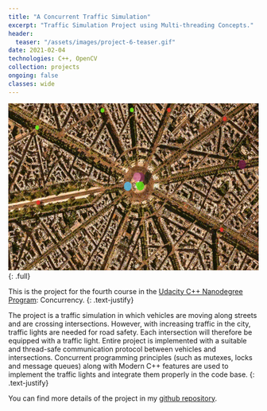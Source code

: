 ```yaml
---
title: "A Concurrent Traffic Simulation"
excerpt: "Traffic Simulation Project using Multi-threading Concepts."
header:
  teaser: "/assets/images/project-6-teaser.gif"
date: 2021-02-04
technologies: C++, OpenCV
collection: projects
ongoing: false
classes: wide
---
```

![full](/assets/images/project-6-teaser.gif){: .full}

This is the project for the fourth course in the [Udacity C++ Nanodegree Program](https://www.udacity.com/course/c-plus-plus-nanodegree--nd213): Concurrency.
{: .text-justify}

The project is a traffic simulation in which vehicles are moving along streets and are crossing intersections. However, with increasing traffic in the city, traffic lights are needed for road safety. Each intersection will therefore be equipped with a traffic light. Entire project is implemented with a suitable and thread-safe communication protocol between vehicles and intersections. Concurrent programming principles (such as mutexes, locks and message queues) along with Modern C++ features are used to implement the traffic lights and integrate them properly in the code base.
{: .text-justify}

You can find more details of the project in my [github repository](https://github.com/mlsdpk/concurrent-traffic-simulation).
